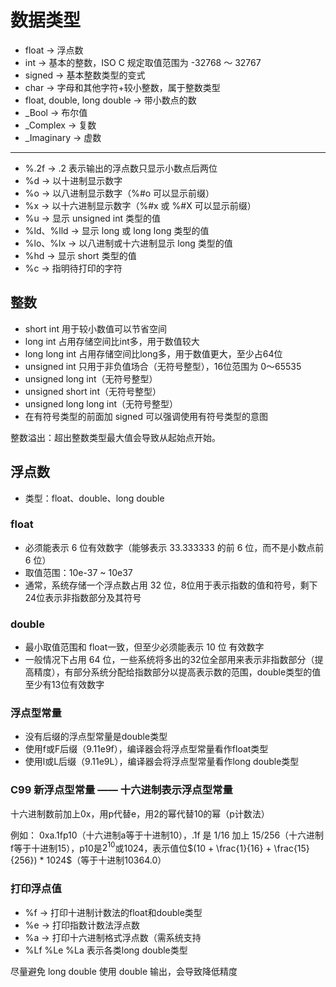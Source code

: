 # 数据类型

- float → 浮点数
- int → 基本的整数，ISO C 规定取值范围为 -32768 ～ 32767
- signed → 基本整数类型的变式
- char → 字母和其他字符+较小整数，属于整数类型
- float, double, long double → 带小数点的数
- _Bool → 布尔值
- _Complex → 复数
- _Imaginary → 虚数

---

- %.2f → .2 表示输出的浮点数只显示小数点后两位
- %d → 以十进制显示数字
- %o → 以八进制显示数字（%#o 可以显示前缀）
- %x → 以十六进制显示数字（%#x 或 %#X 可以显示前缀）
- %u → 显示 unsigned int 类型的值
- %ld、%lld → 显示 long 或 long long 类型的值
- %lo、%lx → 以八进制或十六进制显示 long 类型的值
- %hd → 显示 short 类型的值
- %c → 指明待打印的字符

## 整数

- short int 用于较小数值可以节省空间
- long int 占用存储空间比int多，用于数值较大
- long long int 占用存储空间比long多，用于数值更大，至少占64位
- unsigned int 只用于非负值场合（无符号整型），16位范围为 0～65535
- unsigned long int（无符号整型）
- unsigned short int（无符号整型）
- unsigned long long int（无符号整型）
- 在有符号类型的前面加 signed 可以强调使用有符号类型的意图

整数溢出：超出整数类型最大值会导致从起始点开始。

## 浮点数

- 类型：float、double、long double

### float

- 必须能表示 6 位有效数字（能够表示 33.333333 的前 6 位，而不是小数点前 6 位）
- 取值范围：10e-37 ~ 10e37
- 通常，系统存储一个浮点数占用 32 位，8位用于表示指数的值和符号，剩下24位表示非指数部分及其符号

### double

- 最小取值范围和 float一致，但至少必须能表示 10 位 有效数字
- 一般情况下占用 64 位，一些系统将多出的32位全部用来表示非指数部分（提高精度），有部分系统分配给指数部分以提高表示数的范围，double类型的值至少有13位有效数字

### 浮点型常量

- 没有后缀的浮点型常量是double类型
- 使用f或F后缀（9.11e9f），编译器会将浮点型常量看作float类型
- 使用l或L后缀（9.11e9L），编译器会将浮点型常量看作long double类型

### C99 新浮点型常量 —— 十六进制表示浮点型常量

十六进制数前加上0x，用p代替e，用2的幂代替10的幂（p计数法）

例如： 0xa.1fp10（十六进制a等于十进制10），.1f 是 1/16 加上 15/256（十六进制f等于十进制15），p10是$2^{10}$或1024，表示值位$(10 + \frac{1}{16} + \frac{15}{256}) * 1024$（等于十进制10364.0）

### 打印浮点值

- %f → 打印十进制计数法的float和double类型
- %e → 打印指数计数法浮点数
- %a → 打印十六进制格式浮点数（需系统支持
- %Lf %Le %La 表示各类long double类型

尽量避免 long double 使用 double 输出，会导致降低精度